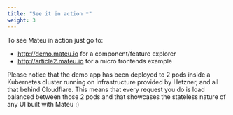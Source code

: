 ```yaml
---
title: "See it in action *"
weight: 3
---
```


To see Mateu in action just go to:

- http://demo.mateu.io for a component/feature explorer
- http://article2.mateu.io for a micro frontends example

Please notice that the demo app has been deployed to 2 pods inside a Kubernetes cluster running on infrastructure provided by Hetzner, and all that behind Cloudflare. This means that every request you do is load balanced between those 2 pods and that showcases the stateless nature of any UI built with Mateu :) 
